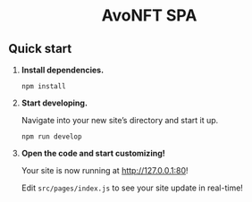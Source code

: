 <h1 align="center">
  AvoNFT SPA
</h1>

## Quick start

1.  **Install dependencies.**

    ```shell
    npm install
    ```

2.  **Start developing.**

    Navigate into your new site’s directory and start it up.

    ```shell
    npm run develop
    ```

3.  **Open the code and start customizing!**

    Your site is now running at http://127.0.0.1:80!

    Edit `src/pages/index.js` to see your site update in real-time!

